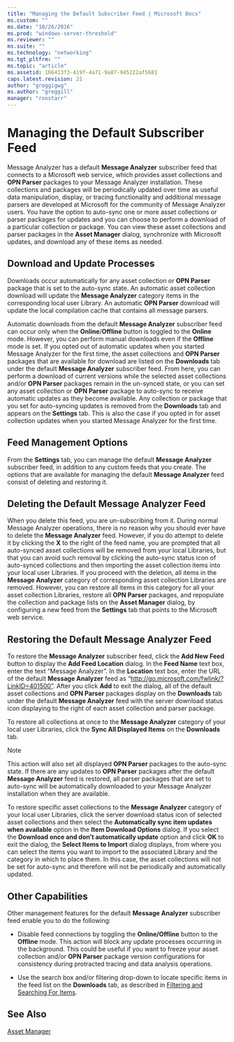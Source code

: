 ```yaml
---
title: "Managing the Default Subscriber Feed | Microsoft Docs"
ms.custom: ""
ms.date: "10/26/2016"
ms.prod: "windows-server-threshold"
ms.reviewer: ""
ms.suite: ""
ms.technology: "networking"
ms.tgt_pltfrm: ""
ms.topic: "article"
ms.assetid: 166413f3-419f-4a71-9a87-945222af5681
caps.latest.revision: 21
author: "greggigwg"
ms.author: "greggill"
manager: "ronstarr"
---
```


# Managing the Default Subscriber Feed

Message Analyzer has a default **Message Analyzer** subscriber feed that connects to a Microsoft web service, which provides asset collections and **OPN Parser** packages to your Message Analyzer installation. These collections and packages will be periodically updated over time as useful data manipulation, display, or tracing functionality and additional message parsers are developed at Microsoft for the community of Message Analyzer users. You have the option to auto-sync one or more asset collections or parser packages for updates and you can choose to perform a download of a particular collection or package. You can view these asset collections and parser packages in the **Asset Manager** dialog, synchronize with Microsoft updates, and download any of these items as needed.  
  
## Download and Update Processes  

 Downloads occur automatically for any asset collection or **OPN Parser** package that is set to the auto-sync state. An automatic asset collection download will update the **Message Analyzer** category items in the corresponding local user Library. An automatic **OPN Parser** download will update the local compilation cache that contains all message parsers.  
  
 Automatic downloads from the default **Message Analyzer** subscriber feed can occur only when the **Online**/**Offline** button is toggled to the **Online** mode. However, you can perform manual downloads even if the **Offline** mode is set. If you opted out of automatic updates when you started Message Analyzer for the first time, the asset collections and **OPN Parser** packages that are available for download are listed on the **Downloads** tab under the default **Message Analyzer** subscriber feed. From here, you can perform a download of current versions while the selected asset collections and/or **OPN Parser** packages remain in the un-synced state, or you can set any asset collection or **OPN Parser** package to auto-sync to receive automatic updates as they become available. Any collection or package that you set for auto-syncing updates is removed from the **Downloads** tab and appears on the **Settings** tab. This is also the case if you opted in for asset collection updates when you started Message Analyzer for the first time.  
  
## Feed Management Options  

 From the **Settings** tab, you can manage the default **Message Analyzer** subscriber feed, in addition to any custom feeds that you create. The options that are available for managing the default **Message Analyzer** feed consist of deleting and restoring it.  
  
## Deleting the Default Message Analyzer Feed  

 When you delete this feed, you are un-subscribing from it. During normal Message Analyzer operations, there is no reason why you should ever have to delete the **Message Analyzer** feed. However, if you do attempt to delete it by clicking the **X** to the right of the feed name, you are prompted that all auto-synced asset collections will be removed from your local Libraries, but that you can avoid such removal by clicking the auto-sync status icon of auto-synced collections and then importing the asset collection items into your local user Libraries. If you proceed with the deletion, all items in the **Message Analyzer** category of corresponding asset collection Libraries are removed. However, you can restore all items in this category for all your asset collection Libraries, restore all **OPN Parser** packages, and repopulate the collection and package lists on the **Asset Manager** dialog, by configuring a new feed from the **Settings** tab that points to the Microsoft web service.  
  
## Restoring the Default Message Analyzer Feed  

 To restore the **Message Analyzer** subscriber feed, click the **Add New Feed** button to display the **Add Feed Location** dialog. In the **Feed Name** text box, enter the text “Message Analyzer”. In the **Location** text box, enter the URL of the default **Message Analyzer** feed as “http://go.microsoft.com/fwlink/?LinkID=401500”. After you click **Add** to exit the dialog, all of the default asset collections and **OPN Parser** packages display on the **Downloads** tab under the default **Message Analyzer** feed with the server download status icon displaying to the right of each asset collection and parser package.  
  
 To restore all collections at once to the **Message Analyzer** category of your local user Libraries, click the **Sync All Displayed Items** on the **Downloads** tab.  
  
> [!NOTE]
>  This action will also set all displayed **OPN Parser** packages to the auto-sync state. If there are any updates to **OPN Parser** packages after the default **Message Analyzer** feed is restored, all parser packages that are set to auto-sync will be automatically downloaded to your Message Analyzer installation when they are available.  
  
 To restore specific asset collections to the **Message Analyzer** category of your local user Libraries, click the server download status icon of selected asset collections and then select the **Automatically sync item updates when available** option in the **Item Download Options** dialog. If you select the **Download once and don’t automatically update** option and click **OK** to exit the dialog, the **Select Items to Import** dialog displays, from where you can select the items you want to import to the associated Library and the category in which to place them. In this case, the asset collections will not be set for auto-sync and therefore will not be periodically and automatically updated.  
  
## Other Capabilities  

 Other management features for the default **Message Analyzer** subscriber feed enable you to do the following:  
  
-   Disable feed connections by toggling the **Online/Offline** button to the **Offline** mode. This action will block any update processes occurring in the background. This could be useful if you want to freeze your asset collection and/or **OPN Parser** package version configurations for consistency during protracted tracing and data analysis operations.  
  
-   Use the search box and/or filtering drop-down to locate specific items in the feed list on the **Downloads** tab, as described in [Filtering and Searching For Items](filtering-and-searching-for-items.md).  
  
## See Also  

[Asset Manager](asset-manager.md)
